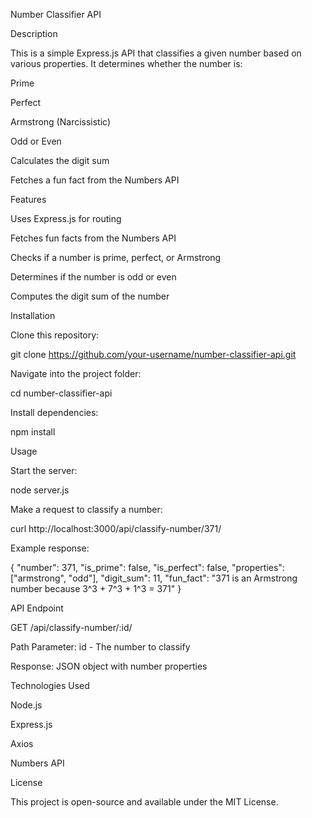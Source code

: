 Number Classifier API

Description

This is a simple Express.js API that classifies a given number based on various properties. It determines whether the number is:

Prime

Perfect

Armstrong (Narcissistic)

Odd or Even

Calculates the digit sum

Fetches a fun fact from the Numbers API

Features

Uses Express.js for routing

Fetches fun facts from the Numbers API

Checks if a number is prime, perfect, or Armstrong

Determines if the number is odd or even

Computes the digit sum of the number

Installation

Clone this repository:

git clone https://github.com/your-username/number-classifier-api.git

Navigate into the project folder:

cd number-classifier-api

Install dependencies:

npm install

Usage

Start the server:

node server.js

Make a request to classify a number:

curl http://localhost:3000/api/classify-number/371/

Example response:

{
"number": 371,
"is_prime": false,
"is_perfect": false,
"properties": ["armstrong", "odd"],
"digit_sum": 11,
"fun_fact": "371 is an Armstrong number because 3^3 + 7^3 + 1^3 = 371"
}

API Endpoint

GET /api/classify-number/:id/

Path Parameter: id - The number to classify

Response: JSON object with number properties

Technologies Used

Node.js

Express.js

Axios

Numbers API

License

This project is open-source and available under the MIT License.
